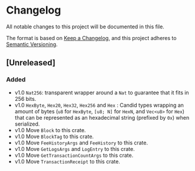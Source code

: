 # Changelog

All notable changes to this project will be documented in this file.

The format is based on [Keep a Changelog](https://keepachangelog.com/en/1.0.0/),
and this project adheres to [Semantic Versioning](https://semver.org/spec/v2.0.0.html).

## [Unreleased]

### Added

- v1.0 `Nat256`: transparent wrapper around a `Nat` to guarantee that it fits in 256 bits.
- v1.0 `HexByte`, `Hex20`, `Hex32`, `Hex256` and `Hex` : Candid types wrapping an amount of bytes (`u8` for `HexByte`, `[u8; N]` for `HexN`, and `Vec<u8>` for `Hex`) that can be represented as an hexadecimal string (prefixed by `0x`) when serialized.
- v1.0 Move `Block` to this crate.
- v1.0 Move `BlockTag` to this crate.
- v1.0 Move `FeeHistoryArgs` and `FeeHistory` to this crate.
- v1.0 Move `GetLogsArgs` and `LogEntry` to this crate.
- v1.0 Move `GetTransactionCountArgs` to this crate.
- v1.0 Move `TransactionReceipt` to this crate.
